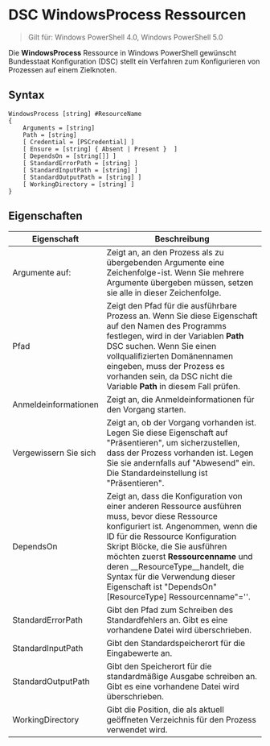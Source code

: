 # DSC WindowsProcess Ressourcen

> Gilt für: Windows PowerShell 4.0, Windows PowerShell 5.0

Die **WindowsProcess** Ressource in Windows PowerShell gewünscht Bundesstaat Konfiguration (DSC) stellt ein Verfahren zum Konfigurieren von Prozessen auf einem Zielknoten.

## Syntax

```
WindowsProcess [string] #ResourceName
{
    Arguments = [string]
    Path = [string]
    [ Credential = [PSCredential] ]
    [ Ensure = [string] { Absent | Present }  ]
    [ DependsOn = [string[]] ]
    [ StandardErrorPath = [string] ]
    [ StandardInputPath = [string] ]
    [ StandardOutputPath = [string] ]
    [ WorkingDirectory = [string] ]
}
```

## Eigenschaften
|  Eigenschaft  |  Beschreibung   | 
|---|---| 
| Argumente auf:| Zeigt an, an den Prozess als zu übergebenden Argumente eine Zeichenfolge-ist. Wenn Sie mehrere Argumente übergeben müssen, setzen sie alle in dieser Zeichenfolge.| 
| Pfad| Zeigt den Pfad für die ausführbare Prozess an. Wenn Sie diese Eigenschaft auf den Namen des Programms festlegen, wird in der Variablen __Path__ DSC suchen. Wenn Sie einen vollqualifizierten Domänennamen eingeben, muss der Prozess es vorhanden sein, da DSC nicht die Variable __Path__ in diesem Fall prüfen.| 
| Anmeldeinformationen| Zeigt an, die Anmeldeinformationen für den Vorgang starten.| 
| Vergewissern Sie sich| Zeigt an, ob der Vorgang vorhanden ist. Legen Sie diese Eigenschaft auf "Präsentieren", um sicherzustellen, dass der Prozess vorhanden ist. Legen Sie sie andernfalls auf "Abwesend" ein. Die Standardeinstellung ist "Präsentieren".| 
| DependsOn | Zeigt an, dass die Konfiguration von einer anderen Ressource ausführen muss, bevor diese Ressource konfiguriert ist. Angenommen, wenn die ID für die Ressource Konfiguration Skript Blöcke, die Sie ausführen möchten zuerst __Ressourcenname__ und deren __ResourceType__handelt, die Syntax für die Verwendung dieser Eigenschaft ist "DependsOn"[ResourceType] Ressourcenname"=''.| 
| StandardErrorPath| Gibt den Pfad zum Schreiben des Standardfehlers an. Gibt es eine vorhandene Datei wird überschrieben.| 
| StandardInputPath| Gibt den Standardspeicherort für die Eingabewerte an.| 
| StandardOutputPath| Gibt den Speicherort für die standardmäßige Ausgabe schreiben an. Gibt es eine vorhandene Datei wird überschrieben.| 
| WorkingDirectory| Gibt die Position, die als aktuell geöffneten Verzeichnis für den Prozess verwendet wird.| 
